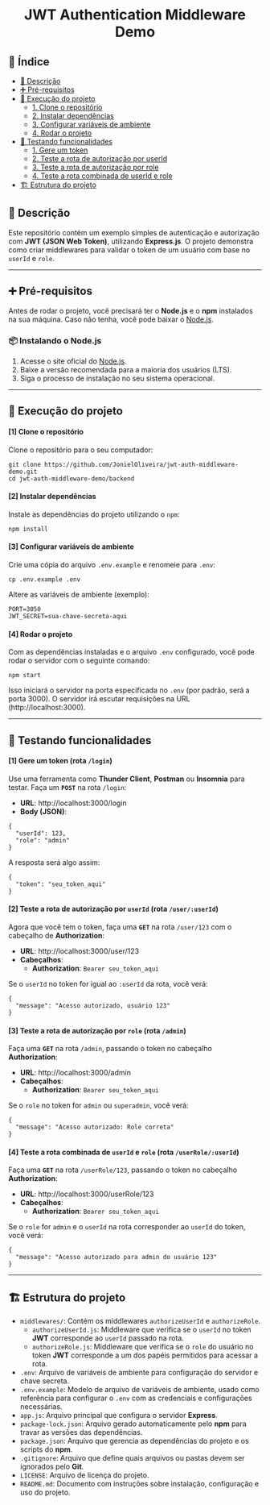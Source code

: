 <h1 align="center">JWT Authentication Middleware Demo</h1>

## :bookmark_tabs: Índice
- [:scroll: Descrição](#scroll-descrição)
- [:heavy_plus_sign: Pré-requisitos](#heavy_plus_sign-pré-requisitos)
- [:rocket: Execução do projeto](#rocket-execução-do-projeto)
  - [1. Clone o repositório](#1-clone-o-repositório)
  - [2. Instalar dependências](#2-instalar-dependências)
  - [3. Configurar variáveis de ambiente](#3-configurar-variáveis-de-ambiente)
  - [4. Rodar o projeto](#4-rodar-o-projeto)
- [:test_tube: Testando funcionalidades](#test_tube-testando-funcionalidades)
  - [1. Gere um token](#1-gere-um-token-rota-login)
  - [2. Teste a rota de autorização por userId](#2-teste-a-rota-de-autorização-por-userid-rota-useruserid)
  - [3. Teste a rota de autorização por role](#3-teste-a-rota-de-autorização-por-role-rota-admin)
  - [4. Teste a rota combinada de userId e role](#4-teste-a-rota-combinada-de-userid-e-role-rota-userroleuserid)
- [:building_construction: Estrutura do projeto](#building_construction-estrutura-do-projeto)


## :scroll: Descrição
Este repositório contém um exemplo simples de autenticação e autorização com **JWT (JSON Web Token)**, utilizando **Express.js**. O projeto demonstra como criar middlewares para validar o token de um usuário com base no `userId` e `role`.

---

## :heavy_plus_sign: Pré-requisitos
Antes de rodar o projeto, você precisará ter o **Node.js** e o **npm** instalados na sua máquina. Caso não tenha, você pode baixar o [Node.js](https://nodejs.org/).


### :package: Instalando o Node.js
1. Acesse o site oficial do [Node.js](https://nodejs.org/).
2. Baixe a versão recomendada para a maioria dos usuários (LTS).
3. Siga o processo de instalação no seu sistema operacional.

---

## :rocket: Execução do projeto
#### [1] Clone o repositório
Clone o repositório para o seu computador:
```
git clone https://github.com/JonielOliveira/jwt-auth-middleware-demo.git
cd jwt-auth-middleware-demo/backend
```

#### [2] Instalar dependências
Instale as dependências do projeto utilizando o `npm`:
```
npm install
```

#### [3] Configurar variáveis de ambiente
Crie uma cópia do arquivo `.env.example` e renomeie para `.env`:
```
cp .env.example .env
```
Altere as variáveis de ambiente (exemplo):
```
PORT=3050
JWT_SECRET=sua-chave-secreta-aqui
```

#### [4] Rodar o projeto
Com as dependências instaladas e o arquivo `.env` configurado, você pode rodar o servidor com o seguinte comando:
```
npm start
```
Isso iniciará o servidor na porta especificada no `.env` (por padrão, será a porta 3000). O servidor irá escutar requisições na URL (http://localhost:3000).

---

## :test_tube: Testando funcionalidades

#### [1] Gere um token (rota `/login`)
Use uma ferramenta como **Thunder Client**, **Postman** ou **Insomnia** para testar. Faça um **`POST`** na rota `/login`:

- **URL**: http://localhost:3000/login
- **Body (JSON)**:
```
{
  "userId": 123,
  "role": "admin"
}
```
A resposta será algo assim:
```
{
  "token": "seu_token_aqui"
}
```

#### [2] Teste a rota de autorização por `userId` (rota `/user/:userId`)
Agora que você tem o token, faça uma **`GET`** na rota `/user/123` com o cabeçalho de **Authorization**:

- **URL**: http://localhost:3000/user/123
- **Cabeçalhos**:
    - **Authorization**: `Bearer seu_token_aqui`

Se o `userId` no token for igual ao `:userId` da rota, você verá:
```
{
  "message": "Acesso autorizado, usuário 123"
}
```

#### [3] Teste a rota de autorização por `role` (rota `/admin`)
Faça uma **`GET`** na rota `/admin`, passando o token no cabeçalho **Authorization**:

- **URL**: http://localhost:3000/admin
- **Cabeçalhos**:
    - **Authorization**: `Bearer seu_token_aqui`

Se o `role` no token for `admin` ou `superadmin`, você verá:
```
{
  "message": "Acesso autorizado: Role correta"
}
```

#### [4] Teste a rota combinada de `userId` e `role` (rota `/userRole/:userId`)
Faça uma **`GET`** na rota `/userRole/123`, passando o token no cabeçalho **Authorization**:

- **URL**: http://localhost:3000/userRole/123
- **Cabeçalhos**:
    - **Authorization**: `Bearer seu_token_aqui`


Se o `role` for `admin` e o `userId` na rota corresponder ao `userId` do token, você verá:
```
{
  "message": "Acesso autorizado para admin do usuário 123"
}
```

---

## :building_construction: Estrutura do projeto
- `middlewares/`: Contém os middlewares `authorizeUserId` e `authorizeRole`.
    - `authorizeUserId.js`: Middleware que verifica se o `userId` no token **JWT** corresponde ao `userId` passado na rota.
    - `authorizeRole.js`: Middleware que verifica se o `role` do usuário no token **JWT** corresponde a um dos papéis permitidos para acessar a rota.
- `.env`: Arquivo de variáveis de ambiente para configuração do servidor e chave secreta.
- `.env.example`: Modelo de arquivo de variáveis de ambiente, usado como referência para configurar o `.env` com as credenciais e configurações necessárias.
- `app.js`: Arquivo principal que configura o servidor **Express**.
- `package-lock.json`: Arquivo gerado automaticamente pelo **npm** para travar as versões das dependências.
- `package.json`: Arquivo que gerencia as dependências do projeto e os scripts do **npm**.
- `.gitignore`: Arquivo que define quais arquivos ou pastas devem ser ignorados pelo **Git**.
- `LICENSE`: Arquivo de licença do projeto.
- `README.md`: Documento com instruções sobre instalação, configuração e uso do projeto.
